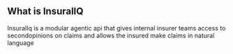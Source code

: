 ## What is InsuralIQ
InsuralIq is a modular agentic api that gives internal insurer teams access to secondopinions on claims and allows the insured make claims in natural language